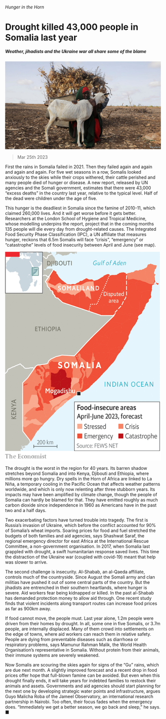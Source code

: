 ###### Hunger in the Horn

# Drought killed 43,000 people in Somalia last year 

##### Weather, jihadists and the Ukraine war all share some of the blame 

![image](images/20230325_MAP502.jpg) 

> Mar 25th 2023 

First the rains in Somalia failed in 2021. Then they failed again and again and again and again. For five wet seasons in a row, Somalis looked anxiously to the skies while their crops withered, their cattle perished and many people died of hunger or disease. A new report, released by UN agencies and the Somali government, estimates that there were 43,000 “excess deaths” in the country last year, relative to the typical level. Half of the dead were children under the age of five.

This hunger is the deadliest in Somalia since the famine of 2010-11, which claimed 260,000 lives. And it will get worse before it gets better. Researchers at the London School of Hygiene and Tropical Medicine, whose modelling underpins the report, project that in the coming months 135 people will die every day from drought-related causes. The Integrated Food Security Phase Classification (IPC), a UN affiliate that measures hunger, reckons that 6.5m Somalis will face “crisis”, “emergency” or “catastrophe” levels of food insecurity between April and June (see map).

![image](images/20230401_MAM938.png) 


The drought is the worst in the region for 40 years. Its barren shadow stretches beyond Somalia and into Kenya, Djibouti and Ethiopia, where millions more go hungry. Dry spells in the Horn of Africa are linked to La Niña, a temporary cooling in the Pacific Ocean that affects weather patterns worldwide, and which is only now relenting after three stubborn years. Its impacts may have been amplified by climate change, though the people of Somalia can hardly be blamed for that. They have emitted roughly as much carbon dioxide since independence in 1960 as Americans have in the past two and a half days.

Two exacerbating factors have turned trouble into tragedy. The first is Russia’s invasion of Ukraine, which before the conflict accounted for 90% of Somalia’s wheat imports. Soaring prices for food and fuel stretched the budgets of both families and aid agencies, says Shashwat Saraf, the regional emergency director for east Africa at the International Rescue Committee, a non-government organisation. In 2017, when Somalia last grappled with drought, a swift humanitarian response saved lives. This time the distraction of the Ukraine war (coupled with covid-19) meant that help was slower to arrive.

The second challenge is insecurity. Al-Shabab, an al-Qaeda affiliate, controls much of the countryside. Since August the Somali army and clan militias have pushed it out of some central parts of the country. But the jihadists are entrenched in their southern heartlands, where hunger is severe. Aid workers fear being kidnapped or killed. In the past al-Shabab has demanded protection money to allow aid through. One recent study finds that violent incidents along transport routes can increase food prices as far as 900km away.

If food cannot move, the people must. Last year alone, 1.2m people were driven from their homes by drought. In all, some one in five Somalis, or 3.7m people, are internally displaced. Many of them crowd into settlements on the edge of towns, where aid workers can reach them in relative safety. People are dying from preventable diseases such as diarrhoea or respiratory problems, says Mamunur Rahman Malik, the World Health Organisation’s representative in Somalia. Without protein from their animals, their immune systems are severely weakened.

Now Somalis are scouring the skies again for signs of the “Gu” rains, which are due next month. A slightly improved forecast and a recent drop in food prices offer hope that full-blown famine can be avoided. But even when this drought finally ends, it will take years for indebted families to restock their animals and assets. Governments and aid agencies should start planning for the next one by developing strategic water points and infrastructure, argues Guyo Malicha Roba of the Jameel Observatory, an international research partnership in Nairobi. Too often, their focus fades when the emergency does. “Immediately we get a better season, we go back and sleep,” he says. ■

